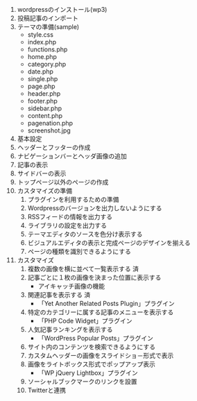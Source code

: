 1. wordpressのインストール(wp3)
2. 投稿記事のインポート
3. テーマの準備(sample)
	- style.css
	- index.php
	- functions.php
	- home.php
	- category.php
	- date.php
	- single.php
	- page.php
	- header.php
	- footer.php
	- sidebar.php
	- content.php
	- pagenation.php
	- screenshot.jpg 
4. 基本設定
5. ヘッダーとフッターの作成
6. ナビゲーションバーとヘッダ画像の追加
7. 記事の表示
8. サイドバーの表示
9. トップページ以外のページの作成
10. カスタマイズの準備
	1. プラグインを利用するための準備
	2. Wordpressのバージョンを出力しないようにする
	3. RSSフィードの情報を出力する
	4. ライブラリの設定を出力する
	5. テーマエディタのソースを色分け表示する
	6. ビジュアルエディタの表示と完成ページのデザインを揃える
	7. ページの種類を識別できるようにする
11. カスタマイズ
	1. 複数の画像を横に並べて一覧表示する 済
	2. 記事ごとに１枚の画像を決まった位置に表示する
		- アイキャッチ画像の機能
	3. 関連記事を表示する 済
		- 「Yet Another Related Posts Plugin」プラグイン
	4. 特定のカテゴリーに属する記事のメニューを表示する
		- 「PHP Code Widget」プラグイン
	5. 人気記事ランキングを表示する
		- 「WordPress Popular Posts」プラグイン
	6. サイト内のコンテンツを検索できるようにする
	7. カスタムヘッダーの画像をスライドショ－形式で表示
	8. 画像をライトボックス形式でポップアップ表示
		- 「WP jQuery Lightbox」プラグイン
	9. ソーシャルブックマークのリンクを設置
	10. Twitterと連携
